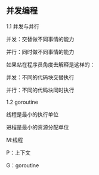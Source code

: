 ## 并发编程

1.1 并发与并行

并发：交替做不同事情的能力

并行：同时做不同事情的能力

如果站在程序员角度去解释是这样的：

并发：不同的代码块交替执行

并行：不同的代码块同时执行

1.2 goroutine

线程是最小的执行单位

进程是最小的资源分配单位

M:线程

P：上下文

G：goroutine

